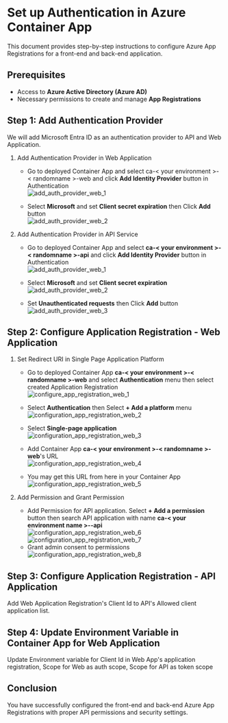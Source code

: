 # Set up Authentication in Azure Container App

This document provides step-by-step instructions to configure Azure App Registrations for a front-end and back-end application.

## Prerequisites
- Access to **Azure Active Directory (Azure AD)**
- Necessary permissions to create and manage **App Registrations**

## Step 1: Add Authentication Provider  
We will add Microsoft Entra ID as an authentication provider to API and Web Application. 

1. Add Authentication Provider in Web Application  
 
   - Go to deployed Container App and select ca-< your environment >-< randomname >-web and click **Add Identity Provider** button in Authentication  
![add_auth_provider_web_1](./Images/add_auth_provider_web_1.png)

   - Select **Microsoft** and set **Client secret expiration** then Click **Add** button  
![add_auth_provider_web_2](./Images/add_auth_provider_web_2.png)

2. Add Authentication Provider in API Service  
 
    - Go to deployed Container App and select **ca-< your environment >-< randomname >-api** and click **Add Identity Provider** button in Authentication  
![add_auth_provider_web_1](./Images/add_auth_provider_api_1.png)

    - Select **Microsoft** and set **Client secret expiration**  
![add_auth_provider_web_2](./Images/add_auth_provider_api_2.png)  

    - Set **Unauthenticated requests** then Click **Add** button  
![add_auth_provider_web_3](./Images/add_auth_provider_api_3.png)

## Step 2: Configure Application Registration - Web Application
1. Set Redirect URI in Single Page Application Platform
    - Go to deployed Container App **ca-< your environment >-< randomname >-web** and select **Authentication** menu then select created Application Registration  
![configure_app_registration_web_1](./Images/configure_app_registration_web_1.png)  

    - Select **Authentication** then Select **+ Add a platform** menu  
![configuration_app_registration_web_2](./Images/configure_app_registration_web_2.png)  

    - Select **Single-page application**  
![configuration_app_registration_web_3](./Images/configure_app_registration_web_3.png)

    - Add Container App **ca-< your environment >-< randomname >-web**'s URL  
![configuration_app_registration_web_4](./Images/configure_app_registration_web_4.png)   
   -  You may get this URL from here in your Container App
![configuration_app_registration_web_5](./Images/configure_app_registration_web_5.png)

2. Add Permission and Grant Permission  
     - Add Permission for API application. Select **+ Add a permission** button then search API application with name **ca-< your environment name >-<unique string>-api**  
![configuration_app_registration_web_6](./Images/configure_app_registration_web_6.png)
![configuration_app_registration_web_7](./Images/configure_app_registration_web_7.png)
      - Grant admin consent to permissions  
![configuration_app_registration_web_8](./Images/configure_app_registration_web_8.png)


## Step 3: Configure Application Registration - API Application  
Add Web Application Registration's Client Id to API's Allowed client application list.

## Step 4: Update Environment Variable in Container App for Web Application
Update Environment variable for Client Id in Web App's application registration, Scope for Web as auth scope, Scope for API as token scope





## Conclusion
You have successfully configured the front-end and back-end Azure App Registrations with proper API permissions and security settings.